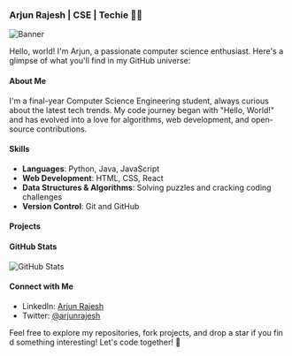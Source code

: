 

### Arjun Rajesh | CSE | Techie 👨‍💻

![Banner](https://your-banner-image-url-here.com)

Hello, world! I'm Arjun, a passionate computer science enthusiast. Here's a glimpse of what you'll find in my GitHub universe:

#### About Me
I'm a final-year Computer Science Engineering student, always curious about the latest tech trends. My code journey began with "Hello, World!" and has evolved into a love for algorithms, web development, and open-source contributions.

#### Skills
- **Languages**: Python, Java, JavaScript
- **Web Development**: HTML, CSS, React
- **Data Structures & Algorithms**: Solving puzzles and cracking coding challenges
- **Version Control**: Git and GitHub

#### Projects


#### GitHub Stats
![GitHub Stats](https://github-readme-stats.vercel.app/api?username=arjunr24-su&show_icons=true&theme=dark)

#### Connect with Me
- LinkedIn: [Arjun Rajesh](www.linkedin.com/in/arjun-rajesh-30860728b)
- Twitter: [@arjunrajesh](https://x.com/ARJUNRAJES10992)

Feel free to explore my repositories, fork projects, and drop a star if you fin  d something interesting! Let's code together! 🌟
